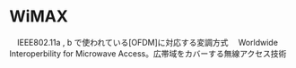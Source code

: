 # WiMAX
　IEEE802.11a , b で使われている[OFDM]に対応する変調方式
　Worldwide Interoperbility for Microwave	Access。広帯域をカバーする無線アクセス技術
